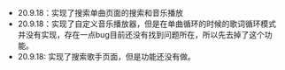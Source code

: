 + 20.9.18：实现了搜索单曲页面的搜索和音乐播放
+ 20.9.18：实现了自定义音乐播放器，但是在单曲循环的时候的歌词循环模式并没有实现，存在一点bug目前还没有找到问题所在，所以先去掉了这个功能。
+ 20.9.18: 实现了搜索歌手页面，但是功能还没有做。
